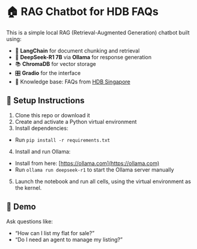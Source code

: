 # 🏠 RAG Chatbot for HDB FAQs

This is a simple local RAG (Retrieval-Augmented Generation) chatbot built using:

- 💬 **LangChain** for document chunking and retrieval
- 🧠 **DeepSeek-R1 7B** via **Ollama** for response generation
- 📚 **ChromaDB** for vector storage
- 🎛 **Gradio** for the interface
- 📄 Knowledge base: FAQs from [HDB Singapore](https://homes.hdb.gov.sg/home/frequently-asked-questions)

## 🔧 Setup Instructions

1. Clone this repo or download it
2. Create and activate a Python virtual environment
3. Install dependencies:

- Run `pip install -r requirements.txt`

4. Install and run Ollama:

- Install from here: [https://ollama.com](https://ollama.com)
- Run `ollama run deepseek-r1` to start the Ollama server manually

5. Launch the notebook and run all cells, using the virtual environment as the kernel.

## 🧪 Demo

Ask questions like:

- “How can I list my flat for sale?”
- “Do I need an agent to manage my listing?”
